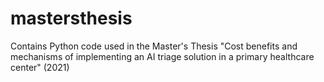 # mastersthesis
Contains Python code used in the Master's Thesis "Cost benefits and mechanisms of implementing an AI triage solution in a primary healthcare center" (2021)
